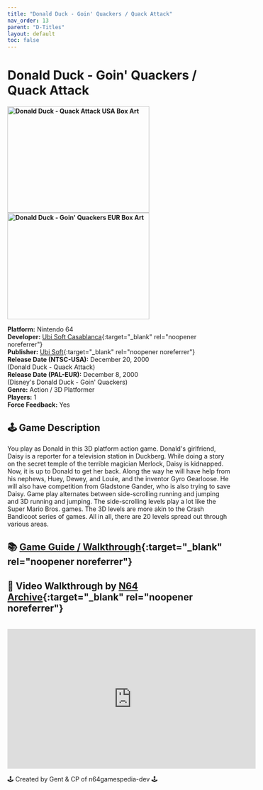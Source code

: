 ```yaml
---
title: "Donald Duck - Goin' Quackers / Quack Attack"
nav_order: 13
parent: "D-Titles"
layout: default
toc: false
---
```


# Donald Duck - Goin' Quackers / Quack Attack

<b>
<img src="https://images.launchbox-app.com/e1ef8958-61fe-4c3c-a5fd-84c2d34ad6bb.jpg" alt="Donald Duck - Quack Attack USA Box Art" width="320" height="240" />
<img src="https://images.launchbox-app.com/f81797ff-7a3b-4adf-9ffe-24cb5e94ad4b.jpg" alt="Donald Duck - Goin' Quackers EUR Box Art" width="320" height="240" />
</b>

**Platform:** Nintendo 64  
**Developer:** [Ubi Soft Casablanca](https://en.wikipedia.org/wiki/List_of_Ubisoft_subsidiaries#Ubisoft_Casablanca){:target="_blank" rel="noopener noreferrer"}  
**Publisher:** [Ubi Soft](https://en.wikipedia.org/wiki/Ubisoft){:target="_blank" rel="noopener noreferrer"}  
**Release Date (NTSC-USA):** December 20, 2000  
(Donald Duck - Quack Attack)  
**Release Date (PAL-EUR):** December 8, 2000  
(Disney's Donald Duck - Goin' Quackers)  
**Genre:** Action / 3D Platformer  
**Players:** 1  
**Force Feedback:** Yes  

## 🕹️ Game Description
You play as Donald in this 3D platform action game. Donald's girlfriend, Daisy is a reporter for a television station in Duckberg. While doing a story on the secret temple of the terrible magician Merlock, Daisy is kidnapped. Now, it is up to Donald to get her back. Along the way he will have help from his nephews, Huey, Dewey, and Louie, and the inventor Gyro Gearloose. He will also have competition from Gladstone Gander, who is also trying to save Daisy. Game play alternates between side-scrolling running and jumping and 3D running and jumping. The side-scrolling levels play a lot like the Super Mario Bros. games. The 3D levels are more akin to the Crash Bandicoot series of games. All in all, there are 20 levels spread out through various areas.

## 📚 [Game Guide / Walkthrough](https://gamefaqs.gamespot.com/n64/914358-disneys-donald-duck-goin-quackers/faqs/29837){:target="_blank" rel="noopener noreferrer"}

## 🎥 Video Walkthrough by [N64 Archive](https://www.youtube.com/channel/UC1fUDTXUTKjpk_j7leAhAyw){:target="_blank" rel="noopener noreferrer"}
<br />  
<iframe width="560" height="315" src="https://www.youtube.com/embed/8VkJe-odqwk" title="Donald Duck - Goin' Quackers Gameplay" frameborder="0" allowfullscreen></iframe>

🕹️ Created by Gent & CP of n64gamespedia-dev 🕹️

<!-- Vault Format: n64gamespedia-dev -->
<!-- Protocol Source: _vault-specs/format-protocol.md -->
